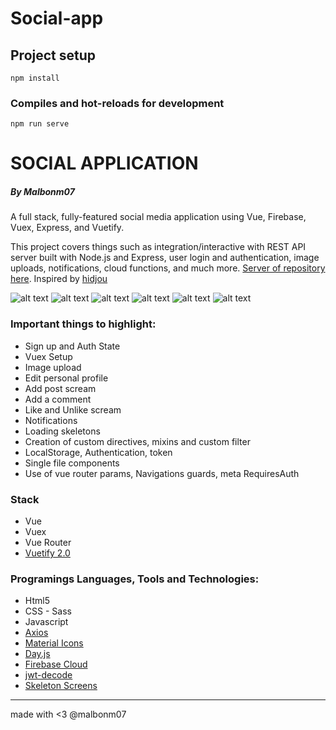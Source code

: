 # Social-app

## Project setup

```
npm install
```

### Compiles and hot-reloads for development

```
npm run serve
```

# SOCIAL APPLICATION

##### By Malbonm07

A full stack, fully-featured social media application using Vue, Firebase, Vuex, Express, and Vuetify.

This project covers things such as integration/interactive with REST API server built with Node.js and Express, user login and authentication, image uploads, notifications, cloud functions, and much more. [Server of repository here](https://github.com/malbonm07/fb-server).
Inspired by [hidjou](https://github.com/hidjou/classsed-react-firebase-client)

![alt text](https://i.imgur.com/beqN3ue.png)
![alt text](https://i.imgur.com/LlXTjl1.png)
![alt text](https://i.imgur.com/6Qdj14t.png)
![alt text](https://i.imgur.com/PBAlv0I.png)
![alt text](https://i.imgur.com/SPY99RI.png)
![alt text](https://i.imgur.com/4ROmUzd.png)

### Important things to highlight:

- Sign up and Auth State
- Vuex Setup
- Image upload
- Edit personal profile
- Add post scream
- Add a comment
- Like and Unlike scream
- Notifications
- Loading skeletons
- Creation of custom directives, mixins and custom filter
- LocalStorage, Authentication, token
- Single file components
- Use of vue router params, Navigations guards, meta RequiresAuth

### Stack

- Vue
- Vuex
- Vue Router
- [Vuetify 2.0](https://vuetifyjs.com/en/)

### Programings Languages, Tools and Technologies:

- Html5
- CSS - Sass
- Javascript
- [Axios](https://github.com/axios/axios)
- [Material Icons](https://materialdesignicons.com/)
- [Day.js](https://github.com/iamkun/dayjs)
- [Firebase Cloud](https://firebase.google.com/)
- [jwt-decode](https://www.npmjs.com/package/jwt-decode)
- [Skeleton Screens](https://uxdesign.cc/what-you-should-know-about-skeleton-screens-a820c45a571a)

---

made with <3
@malbonm07
